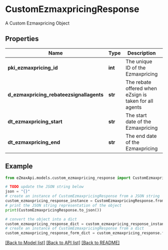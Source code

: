 # CustomEzmaxpricingResponse

A Custom Ezmaxpricing Object

## Properties

Name | Type | Description | Notes
------------ | ------------- | ------------- | -------------
**pki_ezmaxpricing_id** | **int** | The unique ID of the Ezmaxpricing | 
**d_ezmaxpricing_rebateezsignallagents** | **str** | The rebate offered when eZsign is taken for all agents | 
**dt_ezmaxpricing_start** | **str** | The start date of the Ezmaxpricing | 
**dt_ezmaxpricing_end** | **str** | The end date of the Ezmaxpricing | [optional] 

## Example

```python
from eZmaxApi.models.custom_ezmaxpricing_response import CustomEzmaxpricingResponse

# TODO update the JSON string below
json = "{}"
# create an instance of CustomEzmaxpricingResponse from a JSON string
custom_ezmaxpricing_response_instance = CustomEzmaxpricingResponse.from_json(json)
# print the JSON string representation of the object
print(CustomEzmaxpricingResponse.to_json())

# convert the object into a dict
custom_ezmaxpricing_response_dict = custom_ezmaxpricing_response_instance.to_dict()
# create an instance of CustomEzmaxpricingResponse from a dict
custom_ezmaxpricing_response_form_dict = custom_ezmaxpricing_response.from_dict(custom_ezmaxpricing_response_dict)
```
[[Back to Model list]](../README.md#documentation-for-models) [[Back to API list]](../README.md#documentation-for-api-endpoints) [[Back to README]](../README.md)



